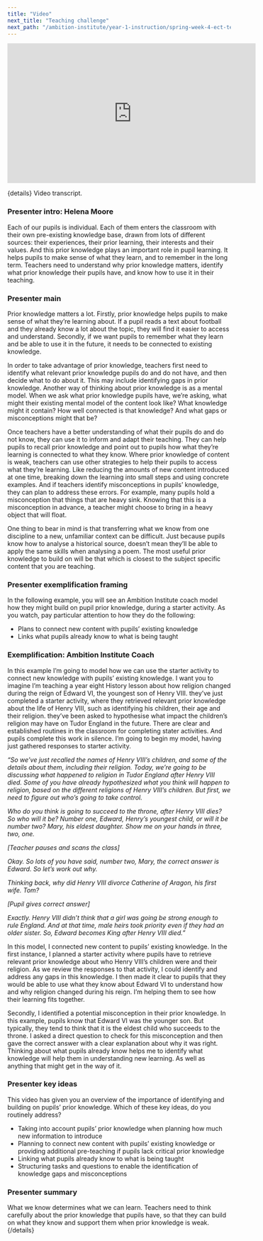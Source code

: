 ```yaml
---
title: "Video"
next_title: "Teaching challenge"
next_path: "/ambition-institute/year-1-instruction/spring-week-4-ect-teaching-challenge"
---
```


<iframe width="560" height="315" src="https://www.youtube.com/embed/jv59fPBxEt8" title="I4 - YouTube" frameborder="0" allow="accelerometer; autoplay; clipboard-write; encrypted-media; gyroscope; picture-in-picture; web-share" allowfullscreen></iframe>

{details}
Video transcript.

### Presenter intro: Helena Moore

Each of our pupils is individual. Each of them enters the classroom with their own
pre-existing knowledge base, drawn from lots of different sources: their experiences,
their prior learning, their interests and their values. And this prior knowledge
plays an important role in pupil learning. It helps pupils to make sense of what
they learn, and to remember in the long term. Teachers need to understand why prior
knowledge matters, identify what prior knowledge their pupils have, and know how
to use it in their teaching.

### Presenter main

Prior knowledge matters a lot. Firstly, prior knowledge helps pupils to make sense
of what they’re learning about. If a pupil reads a text about football and they already
know a lot about the topic, they will find it easier to access and understand. Secondly,
if we want pupils to remember what they learn and be able to use it in the future,
it needs to be connected to existing knowledge.

In order to take advantage of prior knowledge, teachers first need to identify what relevant prior knowledge pupils do and do not have, and then decide what to do about it. This may include identifying gaps in prior knowledge. Another way of thinking about prior knowledge is as a mental model. When we ask what prior knowledge pupils have, we’re asking, what might their existing mental model of the content look like? What knowledge might it contain? How well connected is that knowledge? And what gaps or misconceptions might that be?

Once teachers have a better understanding of what their pupils do and do not know, they can use it to inform and adapt their teaching. They can help pupils to recall prior knowledge and point out to pupils how what they’re learning is connected to what they know. Where prior knowledge of content is weak, teachers can use other strategies to help their pupils to access what they’re learning. Like reducing the amounts of new content introduced at one time, breaking down the learning into small steps and using concrete examples. And if teachers identify misconceptions in pupils’ knowledge, they can plan to address these errors. For example, many pupils hold a misconception that things that are heavy sink. Knowing that this is a misconception in advance, a teacher might choose to bring in a heavy object that will float.

One thing to bear in mind is that transferring what we know from one discipline to a new, unfamiliar context can be difficult. Just because pupils know how to analyse a historical source, doesn’t mean they’ll be able to apply the same skills when analysing a poem. The most useful prior knowledge to build on will be that which is closest to the subject specific content that you are teaching.

### Presenter exemplification framing

In the following example, you will see an Ambition Institute coach model how they
might build on pupil prior knowledge, during a starter activity. As you watch, pay
particular attention to how they do the following:

- Plans to connect new content with pupils’ existing knowledge
- Links what pupils already know to what is being taught

### Exemplification: Ambition Institute Coach

In this example I’m going to model how we can use the starter activity to
connect new knowledge with pupils’ existing knowledge. I want you to imagine I’m
teaching a year eight History lesson about how religion changed during the reign
of Edward VI, the youngest son of Henry VIII. they’ve just completed a starter
activity, where they retrieved relevant prior knowledge about the life of Henry
VIII, such as identifying his children, their age and their religion. they’ve
been asked to hypothesise what impact the children’s religion may have on Tudor
England in the future. There are clear and established routines in the classroom
for completing stater activities. And pupils complete this work in silence. I’m
going to begin my model, having just gathered responses to starter activity.

_“So we’ve just recalled the names of Henry VIII’s children, and some of the details about them, including their religion. Today, we’re going to be discussing what happened to religion in Tudor England after Henry VIII died. Some of you have already hypothesized what you think will happen to religion, based on the different religions of Henry VIII’s children. But first, we need to figure out who’s going to take control._

_Who do you think is going to succeed to the throne, after Henry VIII dies? So who will it be? Number one, Edward, Henry’s youngest child, or will it be number two? Mary, his eldest daughter. Show me on your hands in three, two, one._

_[Teacher pauses and scans the class]_

_Okay. So lots of you have said, number two, Mary, the correct answer is Edward. So let’s work out why._

_Thinking back, why did Henry VIII divorce Catherine of Aragon, his first wife. Tom?_

_[Pupil gives correct answer]_

_Exactly. Henry VIII didn’t think that a girl was going be strong enough to rule England. And at that time, male heirs took priority even if they had an older sister. So, Edward becomes King after Henry VIII died.”_

In this model, I connected new content to pupils’ existing knowledge. In the first instance, I planned a starter activity where pupils have to retrieve relevant prior knowledge about who Henry VIII’s children were and their religion. As we review the responses to that activity, I could identify and address any gaps in this knowledge. I then made it clear to pupils that they would be able to use what they know about Edward VI to understand how and why religion changed during his reign. I’m helping them to see how their learning fits together.

Secondly, I identified a potential misconception in their prior knowledge. In this example, pupils know that Edward VI was the younger son. But typically, they tend to think that it is the eldest child who succeeds to the throne. I asked a direct question to check for this misconception and then gave the correct answer with a clear explanation about why it was right. Thinking about what pupils already know helps me to identify what knowledge will help them in understanding new learning. As well as anything that might get in the way of it.

### Presenter key ideas

This video has given you an overview of the importance of identifying and building
on pupils’ prior knowledge. Which of these key ideas, do you routinely address?

- Taking into account pupils’ prior knowledge when planning how much new information to introduce
- Planning to connect new content with pupils’ existing knowledge or providing additional pre-teaching if pupils lack critical prior knowledge
- Linking what pupils already know to what is being taught
- Structuring tasks and questions to enable the identification of knowledge gaps and misconceptions

### Presenter summary

What we know determines what we can learn. Teachers need to think carefully
about the prior knowledge that pupils have, so that they can build on what they
know and support them when prior knowledge is weak. {/details}
